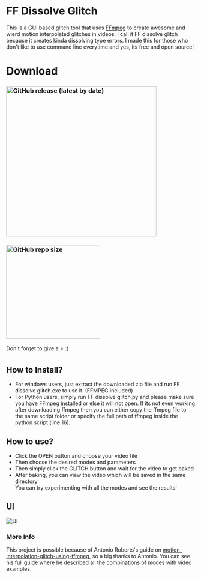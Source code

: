 # FF Dissolve Glitch
This is a GUI based glitch tool that uses [FFmpeg](https://ffmpeg.org/) to create awesome and wierd motion interpolated glitches in videos. I call it FF dissolve glitch because it creates kinda dissolving type errors. I made this for those who don't like to use command line everytime and yes, its free and open source!
# Download
### [<img alt="GitHub release (latest by date)" src="https://img.shields.io/github/v/release/Akascape/FF-Dissolve-Glitch?display_name=release&label=Windows&logo=Windows&logoColor=019df4&style=for-the-badge" width="400">](https://github.com/Akascape/FF-Dissolve-Glitch/releases/download/FF-Dissolve-Glitch/FF-Dissolve-Glitch_win64.zip)
### [<img alt="GitHub repo size" src="https://img.shields.io/github/repo-size/Akascape/FF-Dissolve-Glitch?color=9508e2&label=Source%20Code&logo=Python&logoColor=yellow&style=for-the-badge"  width="250">](https://github.com/Akascape/FF-Dissolve-Glitch/releases/download/FF-Dissolve-Glitch/FF-Dissolve-Glitch_python-version.zip)
Don't forget to give a ⭐ :)
## How to Install?
- For windows users, just extract the downloaded zip file and run FF dissolve glitch.exe to use it. (FFMPEG included)
- For Python users, simply run FF dissolve glitch.py and please make sure you have [FFmpeg](https://ffmpeg.org/download.html) installed or else it will not open. If its not even working after downloading ffmpeg then you can either copy the ffmpeg file to the same script folder or specify the full path of ffmpeg inside the python script (line 16).
## How to use?
- Click the OPEN button and choose your video file
- Then choose the desired modes and parameters
- Then simply click the GLITCH button and wait for the video to get baked
- After baking, you can view the video which will be saved in the same directory
<br>You can try experimenting with all the modes and see the results!
## UI
![UI](https://user-images.githubusercontent.com/89206401/152640208-007b03f1-4945-4ebf-9398-8c0c3332dfc8.png)
### More Info
This project is possible because of Antonio Roberts's guide on [motion-interpolation-glitch-using-ffmpeg](https://www.hellocatfood.com/motion-interpolation-for-glitch-aesthetics-using-ffmpeg-part-0/), so a big thanks to Antonio. You can see his full guide where he described all the combinations of modes with video examples.
